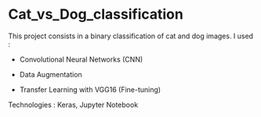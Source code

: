# Cat_vs_Dog_classification

This project consists in a binary classification of cat and dog images. I used : 

- Convolutional Neural Networks (CNN)

- Data Augmentation

- Transfer Learning with VGG16 (Fine-tuning)

Technologies : Keras, Jupyter Notebook
